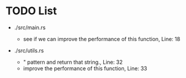 # TODO List

- ./src/main.rs
	- see if we can improve the performance of this function, Line: 18

- ./src/utils.rs
	- " pattern and return that string., Line: 32
	- improve the performance of this function, Line: 33
